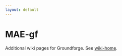 ```yaml
---
layout: default
---
```


# MAE-gf
Additional wiki pages for Groundforge.
See [wiki-home].

[wiki-home]: https://maetempels.github.io/MAE-gf/
